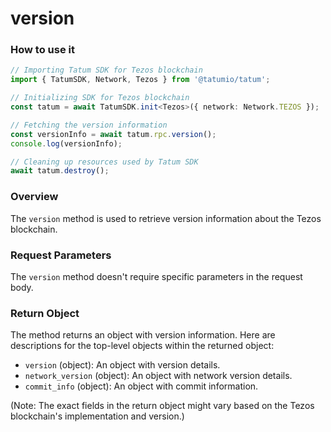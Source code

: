 # version

### How to use it

```typescript
// Importing Tatum SDK for Tezos blockchain
import { TatumSDK, Network, Tezos } from '@tatumio/tatum';

// Initializing SDK for Tezos blockchain
const tatum = await TatumSDK.init<Tezos>({ network: Network.TEZOS });

// Fetching the version information
const versionInfo = await tatum.rpc.version();
console.log(versionInfo);

// Cleaning up resources used by Tatum SDK
await tatum.destroy();
```

### Overview

The `version` method is used to retrieve version information about the Tezos blockchain.

### Request Parameters

The `version` method doesn't require specific parameters in the request body.

### Return Object

The method returns an object with version information. Here are descriptions for the top-level objects within the returned object:

- `version` (object): An object with version details.
- `network_version` (object): An object with network version details.
- `commit_info` (object): An object with commit information.

(Note: The exact fields in the return object might vary based on the Tezos blockchain's implementation and version.)